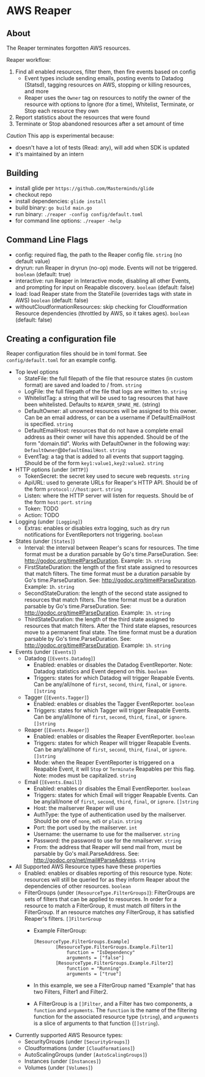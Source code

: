 # AWS Reaper

## About

The Reaper terminates forgotten AWS resources.

Reaper workflow:

1. Find all enabled resources, filter them, then fire events based on config
    - Event types include sending emails, posting events to Datadog (Statsd), tagging resources on AWS, stopping or killing resources, and more
    - Reaper uses the `Owner` tag on resources to notify the owner of the resource with options to Ignore (for a time), Whitelist, Terminate, or Stop each resource they own
2. Report statistics about the resources that were found
3. Terminate or Stop abandoned resources after a set amount of time

*Caution* This app is experimental because:
* doesn't have a lot of tests (Read: any), will add when SDK is updated
* it's maintained by an intern

## Building
* install glide per `https://github.com/Masterminds/glide`
* checkout repo
* install dependencies: `glide install`
* build binary: `go build main.go`
* run binary: `./reaper -config config/default.toml`
* for command line options: `./reaper -help`

## Command Line Flags
* config: required flag, the path to the Reaper config file. `string` (no default value)
* dryrun: run Reaper in dryrun (no-op) mode. Events will not be triggered. `boolean` (default: true)
* interactive: run Reaper in Interactive mode, disabling all other Events, and prompting for input on Reapable discovery. `boolean` (default: false)
* load: load Reaper state from the StateFile (overrides tags with state in AWS) `boolean` (default: false)
* withoutCloudformationResources: skip checking for Cloudformation Resource dependencies (throttled by AWS, so it takes ages). `boolean` (default: false)

## Creating a configuration file
Reaper configuration files should be in toml format. See `config/default.toml` for an example config.

* Top level options
    - StateFile: the full filepath of the file that resource states (in custom format) are saved and loaded to / from. `string`
    - LogFile: the full filepath of the file that logs are written to. `string`
    - WhitelistTag: a string that will be used to tag resources that have been whitelisted. Defaults to `REAPER_SPARE_ME`. (string)
    - DefaultOwner: all unowned resources will be assigned to this owner. Can be an email address, or can be a username if DefaultEmailHost is specified. `string`
    - DefaultEmailHost: resources that do not have a complete email address as their owner will have this appended. Should be of the form "domain.tld". Works with DefaultOwner in the following way: `DefaultOwner`@`DefaultEmailHost`. `string`
    - EventTag: a tag that is added to all events that support tagging. Should be of the form `key1:value1,key2:value2`. `string`
* HTTP options (under `[HTTP]`)
    - TokenSecret: the secret key used to secure web requests. `string`
    - ApiURL: used to generate URLs for Reaper's HTTP API. Should be of the form `protocol://host:port`. `string`
    - Listen: where the HTTP server will listen for requests. Should be of the form `host:port`. `string`
    - Token: TODO
    - Action: TODO
* Logging (under `[Logging]`)
    - Extras: enables or disables extra logging, such as dry run notifications for EventReporters not triggering. `boolean`
* States (under `[States]`)
    - Interval: the interval between Reaper's scans for resources. The time format must be a duration parsable by Go's time.ParseDuration. See: http://godoc.org/time#ParseDuration. Example: `1h`. `string`
    - FirstStateDuration: the length of the first state assigned to resources that match filters. The time format must be a duration parsable by Go's time.ParseDuration. See: http://godoc.org/time#ParseDuration. Example: `1h`. `string`
    - SecondStateDuration: the length of the second state assigned to resources that match filters. The time format must be a duration parsable by Go's time.ParseDuration. See: http://godoc.org/time#ParseDuration. Example: `1h`. `string`
    - ThirdStateDuration: the length of the third state assigned to resources that match filters. After the Third state elapses, resources move to a permanent final state. The time format must be a duration parsable by Go's time.ParseDuration. See: http://godoc.org/time#ParseDuration. Example: `1h`. `string`
* Events (under `[Events]`)
    - Datadog (`[Events.Datadog]`)
        + Enabled: enables or disables the Datadog EventReporter. Note: Datadog statistics and Event depend on this. `boolean`
        + Triggers: states for which Datadog will trigger Reapable Events. Can be any/all/none of `first`, `second`, `third`, `final`, or `ignore`. `[]string`
    - Tagger (`[Events.Tagger]`)
        + Enabled: enables or disables the Tagger EventReporter. `boolean`
        + Triggers: states for which Tagger will trigger Reapable Events. Can be any/all/none of `first`, `second`, `third`, `final`, or `ignore`. `[]string`
    - Reaper (`[Events.Reaper]`)
        + Enabled: enables or disables the Reaper EventReporter. `boolean`
        + Triggers: states for which Reaper will trigger Reapable Events. Can be any/all/none of `first`, `second`, `third`, `final`, or `ignore`. `[]string`
        + Mode: when the Reaper EventReporter is triggered on a Reapable Event, it will `Stop` or `Terminate` Reapables per this flag. Note: modes must be capitalized. `string`
    - Email (`[Events.Email]`)
        + Enabled: enables or disables the Email EventReporter. `boolean`
        + Triggers: states for which Email will trigger Reapable Events. Can be any/all/none of `first`, `second`, `third`, `final`, or `ignore`. `[]string`
        + Host: the mailserver Reaper will use
        + AuthType: the type of authentication used by the mailserver. Should be one of `none`, `md5` or `plain`. `string`
        + Port: the port used by the mailserver. `int`
        + Username: the username to use for the mailserver. `string`
        + Password: the password to use for the nmailserver. `string`
        + From: the address that Reaper will send mail from, must be parsable by Go's mail.ParseAddress. See: http://godoc.org/net/mail#ParseAddress. `string`
* All Supported AWS Resource types have these properties
    - Enabled: enables or disables reporting of this resource type. Note: resources will still be queried for as they inform Reaper about the dependencies of other resources. `boolean`
    - FilterGroups (under `[ResourceType.FilterGroups]`): FilterGroups are sets of filters that can be applied to resources. In order for a resource to match a FilterGroup, it must match _all_ filters in the FilterGroup. If an resource matches _any_ FilterGroup, it has satisfied Reaper's filters. `[]FilterGroup`
        + Example FilterGroup:
            ```
            [ResourceType.FilterGroups.Example]
                    [ResourceType.FilterGroups.Example.Filter1]
                        function = "IsDependency"
                        arguments = ["false"]
                    [ResourceType.FilterGroups.Example.Filter2]
                        function = "Running"
                        arguments = ["true"]
            ```

        + In this example, we see a FilterGroup named "Example" that has two Filters, Filter1 and Filter2.
        + A FilterGroup is a `[]Filter`, and a Filter has two components, a `function` and `arguments`. The `function` is the name of the filtering function for the associated resource type (`string`), and `arguments` is a slice of arguments to that function (`[]string`).
* Currently supported AWS Resource types:
    - SecurityGroups (under `[SecurityGroups]`)
    - Cloudformations (under `[Cloudformations]`)
    - AutoScalingGroups (under `[AutoScalingGroups]`)
    - Instances (under `[Instances]`)
    - Volumes (under `[Volumes]`)
